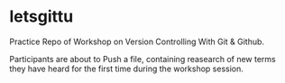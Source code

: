 # letsgittu
Practice Repo of Workshop on Version Controlling With Git &amp; Github.

Participants are about to Push a file, containing reasearch of new terms they have heard for the first time during the workshop session.

